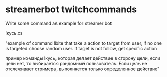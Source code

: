 # streamerbot twitchcommands
Write some command as example for streamer bot

!кусь.cs

"example of command !bite that take a action to target from user, if no one is targeted choose random user. If taget is not follow, get specific action

пример команды !кусь, которая делает действие в сторону цели, если цели нет, то выбирается рандомный пользователь. Если цель не отслеживает стримера, выполняется только определенное действие"
